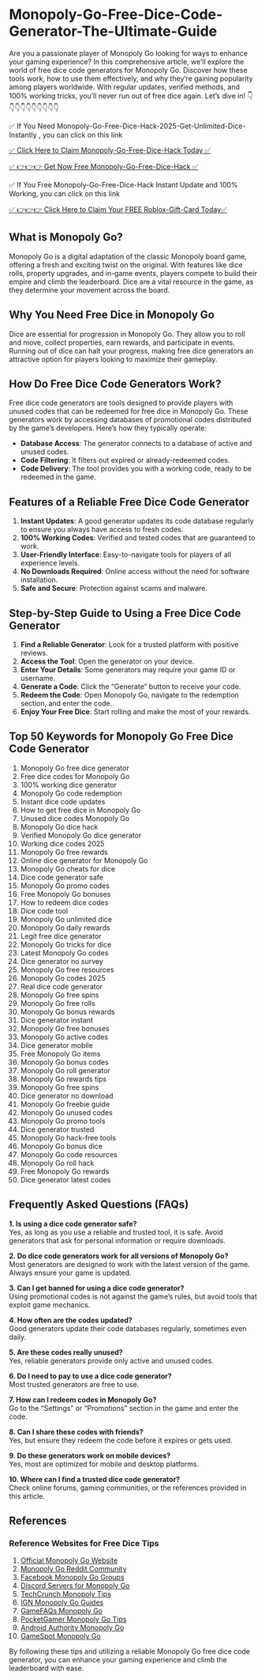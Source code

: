 # Monopoly-Go-Free-Dice-Code-Generator-The-Ultimate-Guide
Are you a passionate player of Monopoly Go looking for ways to enhance your gaming experience? In this comprehensive article, we’ll explore the world of free dice code generators for Monopoly Go. Discover how these tools work, how to use them effectively, and why they’re gaining popularity among players worldwide. With regular updates, verified methods, and 100% working tricks, you’ll never run out of free dice again. Let’s dive in!
👇👇👇👇👇👇👇👇👇👇

✅ If You Need Monopoly-Go-Free-Dice-Hack-2025-Get-Unlimited-Dice-Instantly , you can click on this link

[✅ Click Here to Claim Monopoly-Go-Free-Dice-Hack Today ✅](https://dmfarid.com/monopoly-go/)

[✅ 👉👉👉 Get Now  Free Monopoly-Go-Free-Dice-Hack ✅](https://dmfarid.com/monopoly-go/)

✅ If You Free Monopoly-Go-Free-Dice-Hack Instant Update and 100% Working, you can click on this link

[✅ 👉👉👉 Click Here to Claim Your FREE Roblox-Gift-Card Today✅](https://dmfarid.com/monopoly-go/)


## What is Monopoly Go?

Monopoly Go is a digital adaptation of the classic Monopoly board game, offering a fresh and exciting twist on the original. With features like dice rolls, property upgrades, and in-game events, players compete to build their empire and climb the leaderboard. Dice are a vital resource in the game, as they determine your movement across the board.

## Why You Need Free Dice in Monopoly Go

Dice are essential for progression in Monopoly Go. They allow you to roll and move, collect properties, earn rewards, and participate in events. Running out of dice can halt your progress, making free dice generators an attractive option for players looking to maximize their gameplay.

## How Do Free Dice Code Generators Work?

Free dice code generators are tools designed to provide players with unused codes that can be redeemed for free dice in Monopoly Go. These generators work by accessing databases of promotional codes distributed by the game’s developers. Here’s how they typically operate:

- **Database Access**: The generator connects to a database of active and unused codes.
- **Code Filtering**: It filters out expired or already-redeemed codes.
- **Code Delivery**: The tool provides you with a working code, ready to be redeemed in the game.

## Features of a Reliable Free Dice Code Generator

1. **Instant Updates**: A good generator updates its code database regularly to ensure you always have access to fresh codes.
2. **100% Working Codes**: Verified and tested codes that are guaranteed to work.
3. **User-Friendly Interface**: Easy-to-navigate tools for players of all experience levels.
4. **No Downloads Required**: Online access without the need for software installation.
5. **Safe and Secure**: Protection against scams and malware.

## Step-by-Step Guide to Using a Free Dice Code Generator

1. **Find a Reliable Generator**: Look for a trusted platform with positive reviews.
2. **Access the Tool**: Open the generator on your device.
3. **Enter Your Details**: Some generators may require your game ID or username.
4. **Generate a Code**: Click the “Generate” button to receive your code.
5. **Redeem the Code**: Open Monopoly Go, navigate to the redemption section, and enter the code.
6. **Enjoy Your Free Dice**: Start rolling and make the most of your rewards.

## Top 50 Keywords for Monopoly Go Free Dice Code Generator

1. Monopoly Go free dice generator  
2. Free dice codes for Monopoly Go  
3. 100% working dice generator  
4. Monopoly Go code redemption  
5. Instant dice code updates  
6. How to get free dice in Monopoly Go  
7. Unused dice codes Monopoly Go  
8. Monopoly Go dice hack  
9. Verified Monopoly Go dice generator  
10. Working dice codes 2025  
11. Monopoly Go free rewards  
12. Online dice generator for Monopoly Go  
13. Monopoly Go cheats for dice  
14. Dice code generator safe  
15. Monopoly Go promo codes  
16. Free Monopoly Go bonuses  
17. How to redeem dice codes  
18. Dice code tool  
19. Monopoly Go unlimited dice  
20. Monopoly Go daily rewards  
21. Legit free dice generator  
22. Monopoly Go tricks for dice  
23. Latest Monopoly Go codes  
24. Dice generator no survey  
25. Monopoly Go free resources  
26. Monopoly Go codes 2025  
27. Real dice code generator  
28. Monopoly Go free spins  
29. Monopoly Go free rolls  
30. Monopoly Go bonus rewards  
31. Dice generator instant  
32. Monopoly Go free bonuses  
33. Monopoly Go active codes  
34. Dice generator mobile  
35. Free Monopoly Go items  
36. Monopoly Go bonus codes  
37. Monopoly Go roll generator  
38. Monopoly Go rewards tips  
39. Monopoly Go free spins  
40. Dice generator no download  
41. Monopoly Go freebie guide  
42. Monopoly Go unused codes  
43. Monopoly Go promo tools  
44. Dice generator trusted  
45. Monopoly Go hack-free tools  
46. Monopoly Go bonus dice  
47. Monopoly Go code resources  
48. Monopoly Go roll hack  
49. Free Monopoly Go rewards  
50. Dice generator latest codes

## Frequently Asked Questions (FAQs)

**1. Is using a dice code generator safe?**  
Yes, as long as you use a reliable and trusted tool, it is safe. Avoid generators that ask for personal information or require downloads.

**2. Do dice code generators work for all versions of Monopoly Go?**  
Most generators are designed to work with the latest version of the game. Always ensure your game is updated.

**3. Can I get banned for using a dice code generator?**  
Using promotional codes is not against the game’s rules, but avoid tools that exploit game mechanics.

**4. How often are the codes updated?**  
Good generators update their code databases regularly, sometimes even daily.

**5. Are these codes really unused?**  
Yes, reliable generators provide only active and unused codes.

**6. Do I need to pay to use a dice code generator?**  
Most trusted generators are free to use.

**7. How can I redeem codes in Monopoly Go?**  
Go to the “Settings” or “Promotions” section in the game and enter the code.

**8. Can I share these codes with friends?**  
Yes, but ensure they redeem the code before it expires or gets used.

**9. Do these generators work on mobile devices?**  
Yes, most are optimized for mobile and desktop platforms.

**10. Where can I find a trusted dice code generator?**  
Check online forums, gaming communities, or the references provided in this article.

## References

### Reference Websites for Free Dice Tips

1. [Official Monopoly Go Website](https://dmfarid.com/monopoly-go/)
2. [Monopoly Go Reddit Community](https://dmfarid.com/monopoly-go/)
3. [Facebook Monopoly Go Groups](https://dmfarid.com/monopoly-go/)
4. [Discord Servers for Monopoly Go](https://dmfarid.com/monopoly-go/)
5. [TechCrunch Monopoly Tips](https://dmfarid.com/monopoly-go/)
6. [IGN Monopoly Go Guides](https://dmfarid.com/monopoly-go/)
7. [GameFAQs Monopoly Go](https://dmfarid.com/monopoly-go/)
8. [PocketGamer Monopoly Go Tips](https://dmfarid.com/monopoly-go/)
9. [Android Authority Monopoly Go](https://dmfarid.com/monopoly-go/)
10. [GameSpot Monopoly Go](https://dmfarid.com/monopoly-go/)


By following these tips and utilizing a reliable Monopoly Go free dice code generator, you can enhance your gaming experience and climb the leaderboard with ease.


